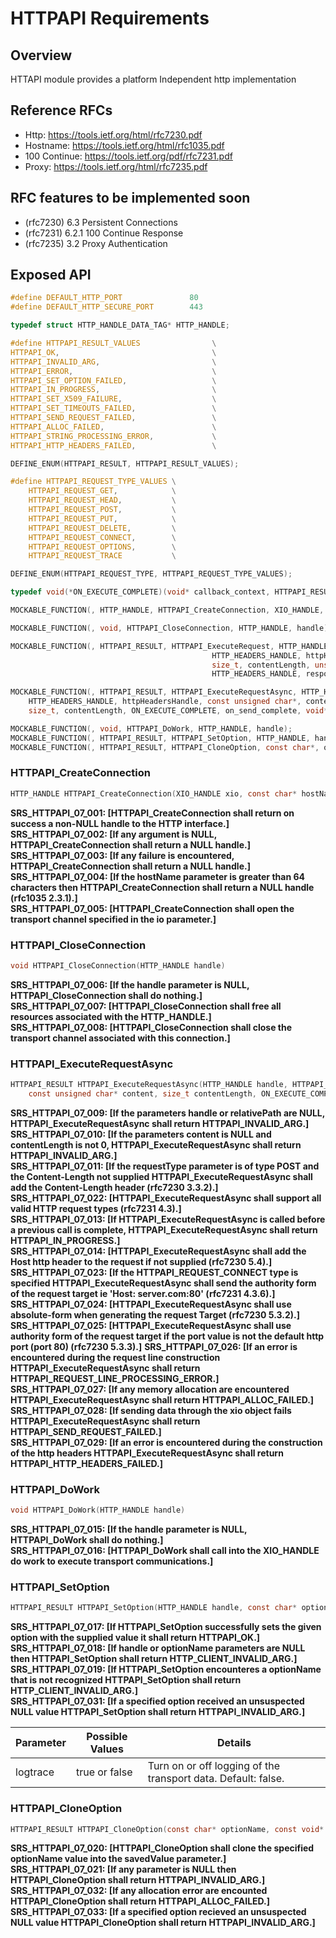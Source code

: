 HTTPAPI Requirements
================
 
## Overview

HTTAPI module provides a platform Independent http implementation

## Reference RFCs

- Http: https://tools.ietf.org/html/rfc7230.pdf
- Hostname: https://tools.ietf.org/html/rfc1035.pdf
- 100 Continue: https://tools.ietf.org/pdf/rfc7231.pdf
- Proxy: https://tools.ietf.org/html/rfc7235.pdf

## RFC features to be implemented soon

- (rfc7230) 6.3 Persistent Connections
- (rfc7231) 6.2.1 100 Continue Response
- (rfc7235) 3.2 Proxy Authentication

## Exposed API

```c
#define DEFAULT_HTTP_PORT               80
#define DEFAULT_HTTP_SECURE_PORT        443

typedef struct HTTP_HANDLE_DATA_TAG* HTTP_HANDLE;

#define HTTPAPI_RESULT_VALUES                \
HTTPAPI_OK,                                  \
HTTPAPI_INVALID_ARG,                         \
HTTPAPI_ERROR,                               \
HTTPAPI_SET_OPTION_FAILED,                   \
HTTPAPI_IN_PROGRESS,                         \
HTTPAPI_SET_X509_FAILURE,                    \
HTTPAPI_SET_TIMEOUTS_FAILED,                 \
HTTPAPI_SEND_REQUEST_FAILED,                 \
HTTPAPI_ALLOC_FAILED,                        \
HTTPAPI_STRING_PROCESSING_ERROR,             \
HTTPAPI_HTTP_HEADERS_FAILED,                 \

DEFINE_ENUM(HTTPAPI_RESULT, HTTPAPI_RESULT_VALUES);

#define HTTPAPI_REQUEST_TYPE_VALUES \
    HTTPAPI_REQUEST_GET,            \
    HTTPAPI_REQUEST_HEAD,           \
    HTTPAPI_REQUEST_POST,           \
    HTTPAPI_REQUEST_PUT,            \
    HTTPAPI_REQUEST_DELETE,         \
    HTTPAPI_REQUEST_CONNECT,        \
    HTTPAPI_REQUEST_OPTIONS,        \
    HTTPAPI_REQUEST_TRACE           \

DEFINE_ENUM(HTTPAPI_REQUEST_TYPE, HTTPAPI_REQUEST_TYPE_VALUES);

typedef void(*ON_EXECUTE_COMPLETE)(void* callback_context, HTTPAPI_RESULT execute_result, unsigned int statusCode, HTTP_HEADERS_HANDLE respHeader, CONSTBUFFER_HANDLE responseBuffer);

MOCKABLE_FUNCTION(, HTTP_HANDLE, HTTPAPI_CreateConnection, XIO_HANDLE, xio, const char*, hostName);

MOCKABLE_FUNCTION(, void, HTTPAPI_CloseConnection, HTTP_HANDLE, handle);

MOCKABLE_FUNCTION(, HTTPAPI_RESULT, HTTPAPI_ExecuteRequest, HTTP_HANDLE, handle, HTTPAPI_REQUEST_TYPE, requestType, const char*, relativePath,
                                             HTTP_HEADERS_HANDLE, httpHeadersHandle, const unsigned char*, content,
                                             size_t, contentLength, unsigned int*, statusCode,
                                             HTTP_HEADERS_HANDLE, responseHeadersHandle, BUFFER_HANDLE, responseContent);

MOCKABLE_FUNCTION(, HTTPAPI_RESULT, HTTPAPI_ExecuteRequestAsync, HTTP_HANDLE, handle, HTTPAPI_REQUEST_TYPE, requestType, const char*, relativePath,
    HTTP_HEADERS_HANDLE, httpHeadersHandle, const unsigned char*, content,
    size_t, contentLength, ON_EXECUTE_COMPLETE, on_send_complete, void*, callback_context);

MOCKABLE_FUNCTION(, void, HTTPAPI_DoWork, HTTP_HANDLE, handle);
MOCKABLE_FUNCTION(, HTTPAPI_RESULT, HTTPAPI_SetOption, HTTP_HANDLE, handle, const char*, optionName, const void*, value);
MOCKABLE_FUNCTION(, HTTPAPI_RESULT, HTTPAPI_CloneOption, const char*, optionName, const void*, value, const void**, savedValue);
```

### HTTPAPI_CreateConnection

```c
HTTP_HANDLE HTTPAPI_CreateConnection(XIO_HANDLE xio, const char* hostName)
```

**SRS_HTTPAPI_07_001: [**HTTPAPI_CreateConnection shall return on success a non-NULL handle to the HTTP interface.**]**  
**SRS_HTTPAPI_07_002: [**If any argument is NULL, HTTPAPI_CreateConnection shall return a NULL handle.**]**  
**SRS_HTTPAPI_07_003: [**If any failure is encountered, HTTPAPI_CreateConnection shall return a NULL handle.**]**  
**SRS_HTTPAPI_07_004: [**If the hostName parameter is greater than 64 characters then HTTPAPI_CreateConnection shall return a NULL handle (rfc1035 2.3.1).**]**  
**SRS_HTTPAPI_07_005: [**HTTPAPI_CreateConnection shall open the transport channel specified in the io parameter.**]**  

### HTTPAPI_CloseConnection

```c
void HTTPAPI_CloseConnection(HTTP_HANDLE handle)
```

**SRS_HTTPAPI_07_006: [**If the handle parameter is NULL, HTTPAPI_CloseConnection shall do nothing.**]**  
**SRS_HTTPAPI_07_007: [**HTTPAPI_CloseConnection shall free all resources associated with the HTTP_HANDLE.**]**  
**SRS_HTTPAPI_07_008: [**HTTPAPI_CloseConnection shall close the transport channel associated with this connection.**]**  

### HTTPAPI_ExecuteRequestAsync

```c
HTTPAPI_RESULT HTTPAPI_ExecuteRequestAsync(HTTP_HANDLE handle, HTTPAPI_REQUEST_TYPE requestType, const char* relativePath, HTTP_HEADERS_HANDLE httpHeadersHandle,
    const unsigned char* content, size_t contentLength, ON_EXECUTE_COMPLETE on_send_complete, void* callback_context)
```

**SRS_HTTPAPI_07_009: [**If the parameters handle or relativePath are NULL, HTTPAPI_ExecuteRequestAsync shall return HTTPAPI_INVALID_ARG.**]**  
**SRS_HTTPAPI_07_010: [**If the parameters content is NULL and contentLength is not 0, HTTPAPI_ExecuteRequestAsync shall return HTTPAPI_INVALID_ARG.**]**  
**SRS_HTTPAPI_07_011: [**If the requestType parameter is of type POST and the Content-Length not supplied HTTPAPI_ExecuteRequestAsync shall add the Content-Length header (rfc7230 3.3.2).**]**  
**SRS_HTTPAPI_07_022: [**HTTPAPI_ExecuteRequestAsync shall support all valid HTTP request types (rfc7231 4.3).**]**  
**SRS_HTTPAPI_07_013: [**If HTTPAPI_ExecuteRequestAsync is called before a previous call is complete, HTTPAPI_ExecuteRequestAsync shall return HTTPAPI_IN_PROGRESS.**]**  
**SRS_HTTPAPI_07_014: [**HTTPAPI_ExecuteRequestAsync shall add the Host http header to the request if not supplied (rfc7230 5.4).**]**  
**SRS_HTTPAPI_07_023: [**If the HTTPAPI_REQUEST_CONNECT type is specified HTTPAPI_ExecuteRequestAsync shall send the authority form of the request target ie 'Host: server.com:80' (rfc7231 4.3.6).**]**  
**SRS_HTTPAPI_07_024: [**HTTPAPI_ExecuteRequestAsync shall use absolute-form when generating the request Target (rfc7230 5.3.2).**]**  
**SRS_HTTPAPI_07_025: [**HTTPAPI_ExecuteRequestAsync shall use authority form of the request target if the port value is not the default http port (port 80) (rfc7230 5.3.3).**]**
**SRS_HTTPAPI_07_026: [**If an error is encountered during the request line construction HTTPAPI_ExecuteRequestAsync shall return HTTPAPI_REQUEST_LINE_PROCESSING_ERROR.**]**  
**SRS_HTTPAPI_07_027: [**If any memory allocation are encountered HTTPAPI_ExecuteRequestAsync shall return HTTPAPI_ALLOC_FAILED.**]**  
**SRS_HTTPAPI_07_028: [**If sending data through the xio object fails HTTPAPI_ExecuteRequestAsync shall return HTTPAPI_SEND_REQUEST_FAILED.**]**  
**SRS_HTTPAPI_07_029: [**If an error is encountered during the construction of the http headers HTTPAPI_ExecuteRequestAsync shall return HTTPAPI_HTTP_HEADERS_FAILED.**]**  

### HTTPAPI_DoWork

```c
void HTTPAPI_DoWork(HTTP_HANDLE handle)
```

**SRS_HTTPAPI_07_015: [**If the handle parameter is NULL, HTTPAPI_DoWork shall do nothing.**]**  
**SRS_HTTPAPI_07_016: [**HTTPAPI_DoWork shall call into the XIO_HANDLE do work to execute transport communications.**]**  

### HTTPAPI_SetOption

```c
HTTPAPI_RESULT HTTPAPI_SetOption(HTTP_HANDLE handle, const char* optionName, const void* value)
```

**SRS_HTTPAPI_07_017: [**If HTTPAPI_SetOption successfully sets the given option with the supplied value it shall return HTTPAPI_OK.**]**  
**SRS_HTTPAPI_07_018: [**If handle or optionName parameters are NULL then HTTPAPI_SetOption shall return HTTP_CLIENT_INVALID_ARG.**]**  
**SRS_HTTPAPI_07_019: [**If HTTPAPI_SetOption encounteres a optionName that is not recognized HTTPAPI_SetOption shall return HTTP_CLIENT_INVALID_ARG.**]**  
**SRS_HTTPAPI_07_031: [**If a specified option received an unsuspected NULL value HTTPAPI_SetOption shall return HTTPAPI_INVALID_ARG.**]**  

|Parameter|Possible Values|Details                                                      |
|---------|---------------|-------------------------------------------------------------|
|logtrace |true or false  |Turn on or off logging of the transport data. Default: false.|

### HTTPAPI_CloneOption

```c
HTTPAPI_RESULT HTTPAPI_CloneOption(const char* optionName, const void* value, const void** savedValue)
```

**SRS_HTTPAPI_07_020: [**HTTPAPI_CloneOption shall clone the specified optionName value into the savedValue parameter.**]**  
**SRS_HTTPAPI_07_021: [**If any parameter is NULL then HTTPAPI_CloneOption shall return HTTPAPI_INVALID_ARG.**]**  
**SRS_HTTPAPI_07_032: [**If any allocation error are encounted HTTPAPI_CloneOption shall return HTTPAPI_ALLOC_FAILED.**]**  
**SRS_HTTPAPI_07_033: [**If a specified option recieved an unsuspected NULL value HTTPAPI_CloneOption shall return HTTPAPI_INVALID_ARG.**]**  